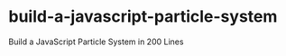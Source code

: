 build-a-javascript-particle-system
==================================

Build a JavaScript Particle System in 200 Lines
